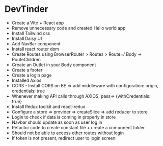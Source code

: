# DevTinder

- Create a Vite + React app
- Remove unnecessary code and created Hello world app
- Install Tailwind css
- Install Daisy UI
- Add NavBar component
- Install react router dom
- Create Routes using BrowserRouter > Routes > Route=/ Body => RouteChildren
- Create an Outlet in your Body component
- Create a footer
- Create a login page
- Installed Axios
- CORS - Install CORS on BE => add middleware with configuration: origin, credentials: true
- Whenever making API calls through AXIOS, pass=> {withCredentials: true}
- Install Redux toolkit and react-redux
- Configure a store => provider => createSlice => add reducer to store
- Login to check if data is coming in properly in store
- Navbar should update as soon as user log in
- Refactor code to create constant file + create a component folder
- Should not be able to access other routes without login
- If token is not present, redirect user to login screen